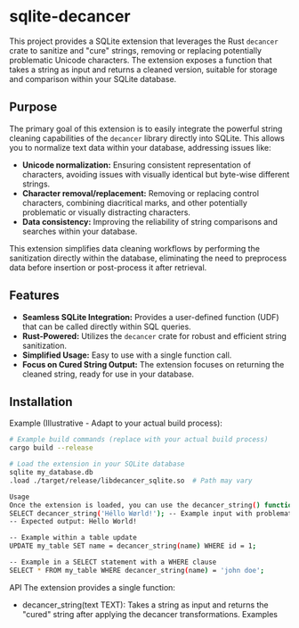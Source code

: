 # sqlite-decancer

This project provides a SQLite extension that leverages the Rust `decancer` crate to sanitize and "cure" strings, removing or replacing potentially problematic Unicode characters.  The extension exposes a function that takes a string as input and returns a cleaned version, suitable for storage and comparison within your SQLite database.

## Purpose

The primary goal of this extension is to easily integrate the powerful string cleaning capabilities of the `decancer` library directly into SQLite.  This allows you to normalize text data within your database, addressing issues like:

* **Unicode normalization:**  Ensuring consistent representation of characters, avoiding issues with visually identical but byte-wise different strings.
* **Character removal/replacement:** Removing or replacing control characters, combining diacritical marks, and other potentially problematic or visually distracting characters.
* **Data consistency:**  Improving the reliability of string comparisons and searches within your database.

This extension simplifies data cleaning workflows by performing the sanitization directly within the database, eliminating the need to preprocess data before insertion or post-process it after retrieval.

## Features

* **Seamless SQLite Integration:**  Provides a user-defined function (UDF) that can be called directly within SQL queries.
* **Rust-Powered:**  Utilizes the `decancer` crate for robust and efficient string sanitization.
* **Simplified Usage:**  Easy to use with a single function call.
* **Focus on Cured String Output:**  The extension focuses on returning the cleaned string, ready for use in your database.

## Installation

Example (Illustrative - Adapt to your actual build process):

```bash
# Example build commands (replace with your actual build process)
cargo build --release

# Load the extension in your SQLite database
sqlite my_database.db
.load ./target/release/libdecancer_sqlite.so  # Path may vary

Usage
Once the extension is loaded, you can use the decancer_string() function in your SQL queries:
SELECT decancer_string('Héllo Wørld!'); -- Example input with problematic characters
-- Expected output: Hello World!

-- Example within a table update
UPDATE my_table SET name = decancer_string(name) WHERE id = 1;

-- Example in a SELECT statement with a WHERE clause
SELECT * FROM my_table WHERE decancer_string(name) = 'john doe';
```

API
The extension provides a single function:
 * decancer_string(text TEXT): Takes a string as input and returns the "cured" string after applying the decancer transformations.
Examples
